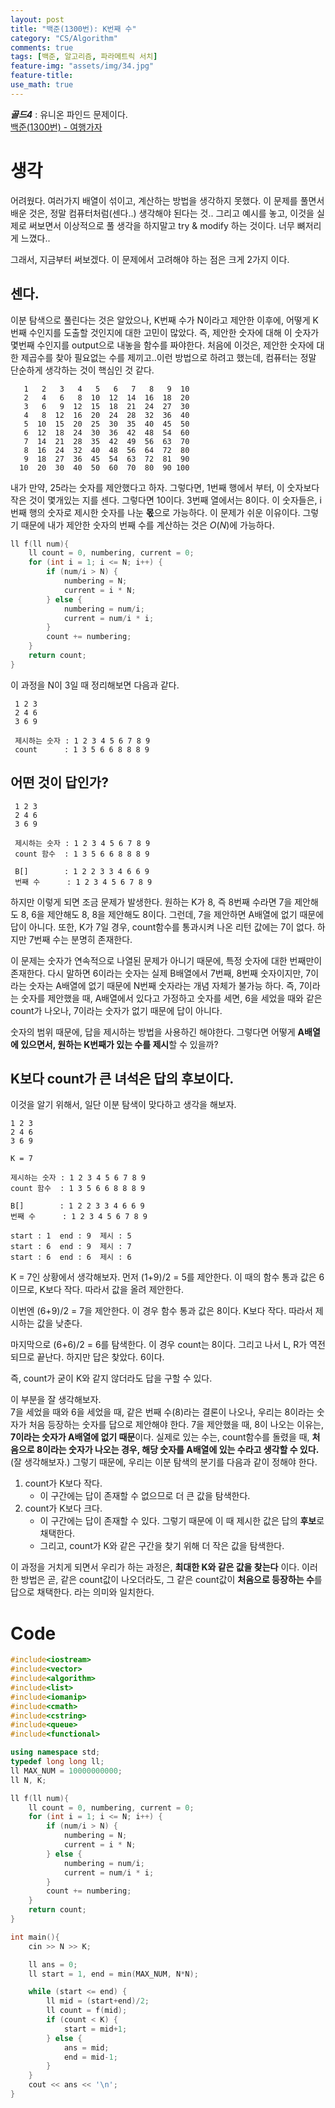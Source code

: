 ```yaml
---
layout: post
title: "백준(1300번): K번째 수"
category: "CS/Algorithm"
comments: true
tags: [백준, 알고리즘, 파라메트릭 서치]
feature-img: "assets/img/34.jpg"
feature-title:
use_math: true
---
```


**_골드4_** : 유니온 파인드 문제이다.  
[백준(1300번) - 여행가자](https://www.acmicpc.net/problem/1300)

# 생각

어려웠다. 여러가지 배열이 섞이고, 계산하는 방법을 생각하지 못했다. 이 문제를 풀면서 배운 것은, 정말 컴퓨터처럼(센다..) 생각해야 된다는 것.. 그리고 예시를 놓고, 이것을 실제로 써보면서 이상적으로 풀 생각을 하지말고 try & modify 하는 것이다. 너무 뼈저리게 느꼈다..

그래서, 지금부터 써보겠다. 이 문제에서 고려해야 하는 점은 크게 2가지 이다.

## 센다.

이분 탐색으로 풀린다는 것은 알았으나, K번째 수가 N이라고 제안한 이후에, 어떻게 K번째 수인지를 도출할 것인지에 대한 고민이 많았다. 즉, 제안한 숫자에 대해 이 숫자가 몇번째 수인지를 output으로 내놓을 함수를 짜야한다. 처음에 이것은, 제안한 숫자에 대한 제곱수를 찾아 필요없는 수를 제끼고..이런 방법으로 하려고 했는데, 컴퓨터는 정말 단순하게 생각하는 것이 핵심인 것 같다.

```
   1   2   3   4   5   6   7   8   9  10
   2   4   6   8  10  12  14  16  18  20
   3   6   9  12  15  18  21  24  27  30
   4   8  12  16  20  24  28  32  36  40
   5  10  15  20  25  30  35  40  45  50
   6  12  18  24  30  36  42  48  54  60
   7  14  21  28  35  42  49  56  63  70
   8  16  24  32  40  48  56  64  72  80
   9  18  27  36  45  54  63  72  81  90
  10  20  30  40  50  60  70  80  90 100
```

내가 만약, 25라는 숫자를 제안했다고 하자. 그렇다면, 1번째 행에서 부터, 이 숫자보다 작은 것이 몇개있는 지를 센다. 그렇다면 10이다. 3번째 열에서는 8이다. 이 숫자들은, i번째 행의 숫자로 제시한 숫자를 나눈 **몫**으로 가능하다. 이 문제가 쉬운 이유이다. 그렇기 때문에 내가 제안한 숫자의 번째 수를 계산하는 것은 $O(N)$에 가능하다.

```c++
ll f(ll num){
    ll count = 0, numbering, current = 0;
    for (int i = 1; i <= N; i++) {
        if (num/i > N) {
            numbering = N;
            current = i * N;
        } else {
            numbering = num/i;
            current = num/i * i;
        }
        count += numbering;
    }
    return count;
}
```

이 과정을 N이 3일 때 정리해보면 다음과 같다.

```
 1 2 3
 2 4 6
 3 6 9

 제시하는 숫자 : 1 2 3 4 5 6 7 8 9
 count      : 1 3 5 6 6 8 8 8 9

```

## 어떤 것이 답인가?

```
 1 2 3
 2 4 6
 3 6 9

 제시하는 숫자 : 1 2 3 4 5 6 7 8 9
 count 함수  : 1 3 5 6 6 8 8 8 9

 B[]        : 1 2 2 3 3 4 6 6 9
 번째 수      : 1 2 3 4 5 6 7 8 9

```

하지만 이렇게 되면 조금 문제가 발생한다. 원하는 K가 8, 즉 8번째 수라면 7을 제안해도 8, 6을 제안해도 8, 8을 제안해도 8이다. 그런데, 7을 제안하면 A배열에 없기 때문에 답이 아니다. 또한, K가 7일 경우, count함수를 통과시켜 나온 리턴 값에는 7이 없다. 하지만 7번째 수는 분명히 존재한다.

이 문제는 숫자가 연속적으로 나열된 문제가 아니기 때문에, 특정 숫자에 대한 번째만이 존재한다. 다시 말하면 6이라는 숫자는 실제 B배열에서 7번째, 8번째 숫자이지만, 7이라는 숫자는 A배열에 없기 때문에 N번째 숫자라는 개념 자체가 불가능 하다. 즉, 7이라는 숫자를 제안했을 때, A배열에서 있다고 가정하고 숫자를 세면, 6을 세었을 때와 같은 count가 나오나, 7이라는 숫자가 없기 때문에 답이 아니다.

숫자의 범위 때문에, 답을 제시하는 방법을 사용하긴 해야한다. 그렇다면 어떻게 **A배열에 있으면서, 원하는 K번째가 있는 수를 제시**할 수 있을까?

## K보다 count가 큰 녀석은 답의 후보이다.

이것을 알기 위해서, 일단 이분 탐색이 맞다하고 생각을 해보자.

```
1 2 3
2 4 6
3 6 9

K = 7

제시하는 숫자 : 1 2 3 4 5 6 7 8 9
count 함수  : 1 3 5 6 6 8 8 8 9

B[]        : 1 2 2 3 3 4 6 6 9
번째 수      : 1 2 3 4 5 6 7 8 9

start : 1  end : 9  제시 : 5
start : 6  end : 9  제시 : 7
start : 6  end : 6  제시 : 6
```

K = 7인 상황에서 생각해보자. 먼저 (1+9)/2 = 5를 제안한다. 이 때의 함수 통과 값은 6이므로, K보다 작다. 따라서 값을 올려 제안한다.

이번엔 (6+9)/2 = 7을 제안한다. 이 경우 함수 통과 값은 8이다. K보다 작다. 따라서 제시하는 값을 낮춘다.

마지막으로 (6+6)/2 = 6를 탐색한다. 이 경우 count는 8이다. 그리고 나서 L, R가 역전되므로 끝난다. 하지만 답은 찾았다. 6이다.

즉, count가 굳이 K와 같지 않더라도 답을 구할 수 있다.

이 부분을 잘 생각해보자.  
7을 세었을 때와 6을 세었을 때, 같은 번째 수(8)라는 결론이 나오나, 우리는 8이라는 숫자가 처음 등장하는 숫자를 답으로 제안해야 한다. 7을 제안했을 때, 8이 나오는 이유는, **7이라는 숫자가 A배열에 없기 때문**이다. 실제로 있는 수는, count함수를 돌렸을 때, **처음으로 8이라는 숫자가 나오는 경우, 해당 숫자를 A배열에 있는 수라고 생각할 수 있다.** (잘 생각해보자.) 그렇기 때문에, 우리는 이분 탐색의 분기를 다음과 같이 정해야 한다.

1. count가 K보다 작다.
   - 이 구간에는 답이 존재할 수 없으므로 더 큰 값을 탐색한다.
2. count가 K보다 크다.
   - 이 구간에는 답이 존재할 수 있다. 그렇기 때문에 이 때 제시한 값은 답의 **후보**로 채택한다.
   - 그리고, count가 K와 같은 구간을 찾기 위해 더 작은 값을 탐색한다.

이 과정을 거치게 되면서 우리가 하는 과정은, **최대한 K와 같은 값을 찾는다** 이다.
이러한 방법은 곧, 같은 count값이 나오더라도, 그 같은 count값이 **처음으로 등장하는 수**를 답으로 채택한다. 라는 의미와 일치한다.

# Code

```c++
#include<iostream>
#include<vector>
#include<algorithm>
#include<list>
#include<iomanip>
#include<cmath>
#include<cstring>
#include<queue>
#include<functional>

using namespace std;
typedef long long ll;
ll MAX_NUM = 10000000000;
ll N, K;

ll f(ll num){
    ll count = 0, numbering, current = 0;
    for (int i = 1; i <= N; i++) {
        if (num/i > N) {
            numbering = N;
            current = i * N;
        } else {
            numbering = num/i;
            current = num/i * i;
        }
        count += numbering;
    }
    return count;
}

int main(){
    cin >> N >> K;

    ll ans = 0;
    ll start = 1, end = min(MAX_NUM, N*N);

    while (start <= end) {
        ll mid = (start+end)/2;
        ll count = f(mid);
        if (count < K) {
            start = mid+1;
        } else {
            ans = mid;
            end = mid-1;
        }
    }
    cout << ans << '\n';
}
```
